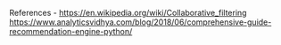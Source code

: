 References - 
https://en.wikipedia.org/wiki/Collaborative_filtering
https://www.analyticsvidhya.com/blog/2018/06/comprehensive-guide-recommendation-engine-python/